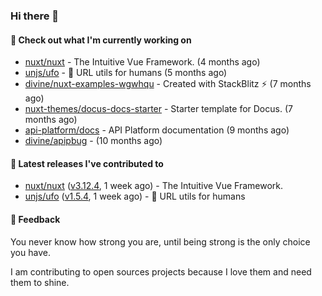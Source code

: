 ### Hi there 👋

#### 👷 Check out what I'm currently working on

- [nuxt/nuxt](https://github.com/nuxt/nuxt) - The Intuitive Vue Framework. (4 months ago)
- [unjs/ufo](https://github.com/unjs/ufo) - 🔗 URL utils for humans (5 months ago)
- [divine/nuxt-examples-wgwhqu](https://github.com/divine/nuxt-examples-wgwhqu) - Created with StackBlitz ⚡️ (7 months ago)
- [nuxt-themes/docus-docs-starter](https://github.com/nuxt-themes/docus-docs-starter) - Starter template for Docus. (7 months ago)
- [api-platform/docs](https://github.com/api-platform/docs) - API Platform documentation (9 months ago)
- [divine/apipbug](https://github.com/divine/apipbug) -  (10 months ago)

#### 🔭 Latest releases I've contributed to

- [nuxt/nuxt](https://github.com/nuxt/nuxt) ([v3.12.4](https://github.com/nuxt/nuxt/releases/tag/v3.12.4), 1 week ago) - The Intuitive Vue Framework.
- [unjs/ufo](https://github.com/unjs/ufo) ([v1.5.4](https://github.com/unjs/ufo/releases/tag/v1.5.4), 1 week ago) - 🔗 URL utils for humans

#### 💬 Feedback
You never know how strong you are, until being strong is the only choice you have.

I am contributing to open sources projects because I love them and need them to shine.
